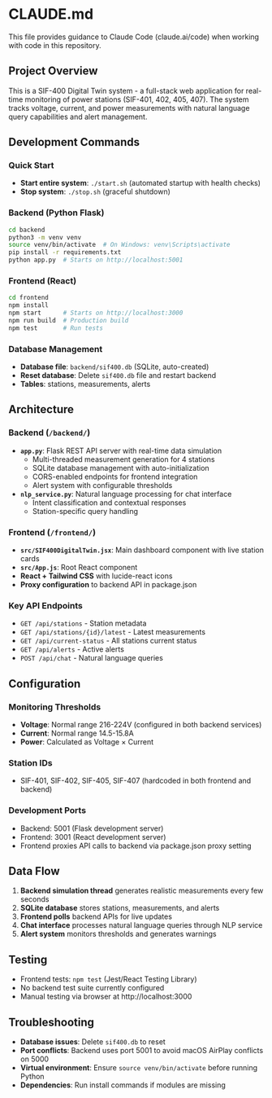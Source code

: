 # CLAUDE.md

This file provides guidance to Claude Code (claude.ai/code) when working with code in this repository.

## Project Overview

This is a SIF-400 Digital Twin system - a full-stack web application for real-time monitoring of power stations (SIF-401, 402, 405, 407). The system tracks voltage, current, and power measurements with natural language query capabilities and alert management.

## Development Commands

### Quick Start
- **Start entire system**: `./start.sh` (automated startup with health checks)
- **Stop system**: `./stop.sh` (graceful shutdown)

### Backend (Python Flask)
```bash
cd backend
python3 -m venv venv
source venv/bin/activate  # On Windows: venv\Scripts\activate
pip install -r requirements.txt
python app.py  # Starts on http://localhost:5001
```

### Frontend (React)
```bash
cd frontend
npm install
npm start      # Starts on http://localhost:3000
npm run build  # Production build
npm test       # Run tests
```

### Database Management
- **Database file**: `backend/sif400.db` (SQLite, auto-created)
- **Reset database**: Delete `sif400.db` file and restart backend
- **Tables**: stations, measurements, alerts

## Architecture

### Backend (`/backend/`)
- **`app.py`**: Flask REST API server with real-time data simulation
  - Multi-threaded measurement generation for 4 stations
  - SQLite database management with auto-initialization
  - CORS-enabled endpoints for frontend integration
  - Alert system with configurable thresholds
- **`nlp_service.py`**: Natural language processing for chat interface
  - Intent classification and contextual responses
  - Station-specific query handling

### Frontend (`/frontend/`)
- **`src/SIF400DigitalTwin.jsx`**: Main dashboard component with live station cards
- **`src/App.js`**: Root React component
- **React + Tailwind CSS** with lucide-react icons
- **Proxy configuration** to backend API in package.json

### Key API Endpoints
- `GET /api/stations` - Station metadata
- `GET /api/stations/{id}/latest` - Latest measurements
- `GET /api/current-status` - All stations current status
- `GET /api/alerts` - Active alerts
- `POST /api/chat` - Natural language queries

## Configuration

### Monitoring Thresholds
- **Voltage**: Normal range 216-224V (configured in both backend services)
- **Current**: Normal range 14.5-15.8A
- **Power**: Calculated as Voltage × Current

### Station IDs
- SIF-401, SIF-402, SIF-405, SIF-407 (hardcoded in both frontend and backend)

### Development Ports
- Backend: 5001 (Flask development server)
- Frontend: 3001 (React development server)
- Frontend proxies API calls to backend via package.json proxy setting

## Data Flow

1. **Backend simulation thread** generates realistic measurements every few seconds
2. **SQLite database** stores stations, measurements, and alerts
3. **Frontend polls** backend APIs for live updates
4. **Chat interface** processes natural language queries through NLP service
5. **Alert system** monitors thresholds and generates warnings

## Testing

- Frontend tests: `npm test` (Jest/React Testing Library)
- No backend test suite currently configured
- Manual testing via browser at http://localhost:3000

## Troubleshooting

- **Database issues**: Delete `sif400.db` to reset
- **Port conflicts**: Backend uses port 5001 to avoid macOS AirPlay conflicts on 5000
- **Virtual environment**: Ensure `source venv/bin/activate` before running Python
- **Dependencies**: Run install commands if modules are missing